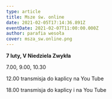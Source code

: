 ```yaml
---
type: article
title: Msze św. online
date: 2021-02-05T17:14:36.891Z
eventDate: 2021-02-07T11:00:00.000Z
author: parafia wesoła
cover: msza_sw.online.png
---
```

<!--StartFragment-->

**7 luty, V Niedziela Zwykła**

7.00, 9.00, 10.30

12.00 transmisja do kaplicy  na You Tube

18.00 transmisja do kaplicy i na You Tube

<!--EndFragment-->